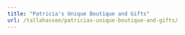 ```yaml
---
title: "Patricia's Unique Boutique and Gifts"
url: /tallahassee/patricias-unique-boutique-and-gifts/
---
```


